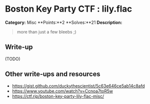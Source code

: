 # Boston Key Party CTF : lily.flac

**Category:** Misc
**Points:**2 
**Solves:**21 
**Description:**

> more than just a few bleebs ;) 


## Write-up

(TODO)

## Other write-ups and resources

* <https://gist.github.com/duckythescientist/5c63e646ce5ab14c8afd>
* <https://www.youtube.com/watch?v=Ccnoa7toR5w>
* <https://ctf.rip/boston-key-party-lily-flac-misc/>

